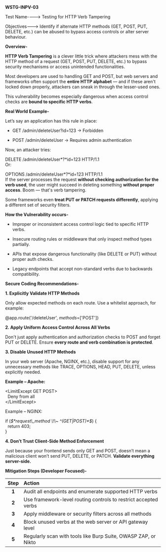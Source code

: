 **WSTG-INPV-03**

Test Name----\> Testing for HTTP Verb Tampering

Objectives---\> Identify if alternate HTTP methods (GET, POST, PUT, DELETE, etc.) can be abused to bypass access controls or alter server behaviour. 

**Overview-**

**HTTP Verb Tampering** is a clever little trick where attackers mess with the HTTP method of a request (GET, POST, PUT, DELETE, etc.) to bypass security mechanisms or access unintended functionalities.

Most developers are used to handling GET and POST, but web servers and frameworks often support the **entire HTTP alphabet** — and if these aren't locked down properly, attackers can sneak in through the lesser-used ones.

This vulnerability becomes especially dangerous when access control checks are **bound to specific HTTP verbs**.

**Real World Example-**

Let’s say an application has this rule in place:

* GET /admin/deleteUser?id=123 → Forbidden

* POST /admin/deleteUser → Requires admin authentication

Now, an attacker tries:

DELETE /admin/deleteUser*?*id\=123 HTTP/1.1  
Or:

OPTIONS /admin/deleteUser*?*id\=123 HTTP/1.1  
If the server processes the request **without checking authorization for the verb used**, the user might succeed in deleting something **without proper access**. Boom — that's verb tampering.

Some frameworks even **treat PUT or PATCH requests differently**, applying a different set of security filters.

**How the Vulnerability occurs-**

* Improper or inconsistent access control logic tied to specific HTTP verbs.

* Insecure routing rules or middleware that only inspect method types partially.

* APIs that expose dangerous functionality (like DELETE or PUT) without proper auth checks.

* Legacy endpoints that accept non-standard verbs due to backwards compatibility.

**Secure Coding Recommendations-**

**1\. Explicitly Validate HTTP Methods**

Only allow expected methods on each route. Use a whitelist approach, for example:

@app.route('/deleteUser', *methods*\=\['POST'\])

**2\. Apply Uniform Access Control Across All Verbs**

Don't just apply authentication and authorization checks to POST and forget PUT or DELETE. Ensure **every route and verb combination is protected**.

**3\. Disable Unused HTTP Methods**

In your web server (Apache, NGINX, etc.), disable support for any unnecessary methods like TRACE, OPTIONS, HEAD, PUT, DELETE, unless explicitly needed.

**Example – Apache:**

\<LimitExcept GET POST\>  
  Deny from all  
\</LimitExcept\>

Example – NGINX:

if (*$*request\_method \!\~ ^(GET|POST)*$*) {  
  return 403;  
}

**4\. Don’t Trust Client-Side Method Enforcement**

Just because your frontend sends only GET and POST, doesn’t mean a malicious client won’t send PUT, DELETE, or PATCH. **Validate everything server-side.**

**Mitigation Steps (Developer Focused)-**

| Step | Action |
| :---: | :---- |
| **1️** | Audit all endpoints and enumerate supported HTTP verbs |
| **2️** | Use framework-level routing controls to restrict accepted verbs |
| **3️** | Apply middleware or security filters across all methods |
| **4️** | Block unused verbs at the web server or API gateway level |
| **5️** | Regularly scan with tools like Burp Suite, OWASP ZAP, or Nikto |

